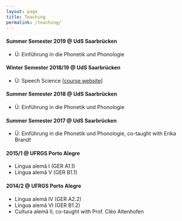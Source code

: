 ```yaml
---
layout: page
title: Teaching
permalink: /teaching/
---
```


#### Summer Semester 2019 @ UdS Saarbrücken
 <ul>
   <li>Ü: Einführung in die Phonetik und Phonologie</li>
 </ul>

#### Winter Semester 2018/19 @ UdS Saarbrücken
 <ul>
   <li>Ü: Speech Science [<a href="http://www.coli.uni-saarland.de/courses/speech-science/2018_WS/speech-science.html" target="_blank" rel="noopener">course website</a>]</li>
 </ul> 
 
#### Summer Semester 2018 @ UdS Saarbrücken
 <ul>
   <li>Ü: Einführung in die Phonetik und Phonologie</li>
 </ul> 

#### Summer Semester 2017 @ UdS Saarbrücken
 <ul>
  <li>Ü: Einführung in die Phonetik und Phonologie, co-taught with Erika Brandt</li>
 </ul> 
  
#### 2015/1 @ UFRGS Porto Alegre
 <ul>
  <li>Língua alemã I (GER A1.1)</li>
  <li>Língua alemã V (GER B1.1)</li>
 </ul> 
 
#### 2014/2 @ UFRGS Porto Alegre
 <ul>
  <li>Língua alemã IV (GER A2.2)</li>
  <li>Língua alemã VI (GER B1.2)</li>
  <li>Cultura alemã II, co-taught with Prof. Cléo Altenhofen</li>
 </ul> 
